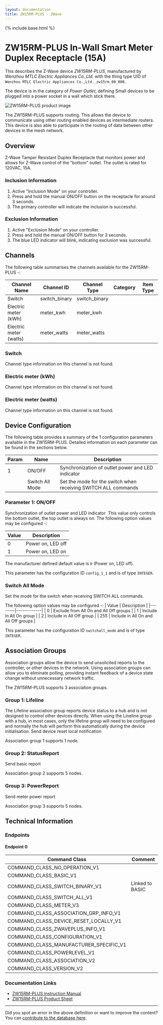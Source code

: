 ```yaml
---
layout: documentation
title: ZW15RM-PLUS - ZWave
---
```


{% include base.html %}

# ZW15RM-PLUS In-Wall Smart Meter Duplex Receptacle (15A)
This describes the Z-Wave device *ZW15RM-PLUS*, manufactured by *Wenzhou MTLC Electric Appliances Co.,Ltd.* with the thing type UID of ```Wenzhou MTLC Electric Appliances Co.,Ltd._zw15rm_00_000```.

The device is in the category of *Power Outlet*, defining Small devices to be plugged into a power socket in a wall which stick there.

![ZW15RM-PLUS product image](https://opensmarthouse.org/assets/zwave/attachments/919/zw15rm.jpg)


The ZW15RM-PLUS supports routing. This allows the device to communicate using other routing enabled devices as intermediate routers.  This device is also able to participate in the routing of data between other devices in the mesh network.

## Overview

Z-Wave Tamper Resistant Duplex Receptacle that monitors power and allows for Z-Wave control of the "bottom" outlet. The outlet is rated for 120VAC, 15A.

### Inclusion Information

  1. Active "Inclusion Mode" on your controller.
  2. Press and hold the manual ON/OFF button on the receptacle for around 3 seconds.
  3. The primary controller will indicate the inclusion is successful.

### Exclusion Information

  1. Active "Exclusion Mode" on your controller.
  2. Press and hold the manual ON/OFF button for 3 seconds.
  3. The blue LED indicator will blink, indicating exclusion was successful.

## Channels

The following table summarises the channels available for the ZW15RM-PLUS -:

| Channel Name | Channel ID | Channel Type | Category | Item Type |
|--------------|------------|--------------|----------|-----------|
| Switch | switch_binary | switch_binary |  |  | 
| Electric meter (kWh) | meter_kwh | meter_kwh |  |  | 
| Electric meter (watts) | meter_watts | meter_watts |  |  | 

### Switch
Channel type information on this channel is not found.

### Electric meter (kWh)
Channel type information on this channel is not found.

### Electric meter (watts)
Channel type information on this channel is not found.



## Device Configuration

The following table provides a summary of the 1 configuration parameters available in the ZW15RM-PLUS.
Detailed information on each parameter can be found in the sections below.

| Param | Name  | Description |
|-------|-------|-------------|
| 1 | ON/OFF | Synchronization of outlet power and LED indicator |
|  | Switch All Mode | Set the mode for the switch when receiving SWITCH ALL commands |

### Parameter 1: ON/OFF

Synchronization of outlet power and LED indicator
 This value only controls the bottom outlet, the top outlet is always on.
The following option values may be configured -:

| Value  | Description |
|--------|-------------|
| 0 | Power on, LED off |
| 1 | Power on, LED on |

The manufacturer defined default value is ```0``` (Power on, LED off).

This parameter has the configuration ID ```config_1_1``` and is of type ```INTEGER```.

### Switch All Mode

Set the mode for the switch when receiving SWITCH ALL commands.

The following option values may be configured -:
| Value  | Description |
|--------|-------------|
| 0 | Exclude from All On and All Off groups |
| 1 | Include in All On group |
| 2 | Include in All Off group |
| 255 | Include in All On and All Off groups |

This parameter has the configuration ID ```switchall_mode``` and is of type ```INTEGER```.


## Association Groups

Association groups allow the device to send unsolicited reports to the controller, or other devices in the network. Using association groups can allow you to eliminate polling, providing instant feedback of a device state change without unnecessary network traffic.

The ZW15RM-PLUS supports 3 association groups.

### Group 1: Lifeline

The Lifeline association group reports device status to a hub and is not designed to control other devices directly. When using the Lineline group with a hub, in most cases, only the lifeline group will need to be configured and normally the hub will perform this automatically during the device initialisation.
Send device reset local notification

Association group 1 supports 1 node.

### Group 2: StatusReport

Send basic report

Association group 2 supports 5 nodes.

### Group 3: PowerReport

Send meter power report

Association group 3 supports 5 nodes.

## Technical Information

### Endpoints

#### Endpoint 0

| Command Class | Comment |
|---------------|---------|
| COMMAND_CLASS_NO_OPERATION_V1| |
| COMMAND_CLASS_BASIC_V1| |
| COMMAND_CLASS_SWITCH_BINARY_V1| Linked to BASIC|
| COMMAND_CLASS_SWITCH_ALL_V1| |
| COMMAND_CLASS_METER_V3| |
| COMMAND_CLASS_ASSOCIATION_GRP_INFO_V1| |
| COMMAND_CLASS_DEVICE_RESET_LOCALLY_V1| |
| COMMAND_CLASS_ZWAVEPLUS_INFO_V1| |
| COMMAND_CLASS_CONFIGURATION_V1| |
| COMMAND_CLASS_MANUFACTURER_SPECIFIC_V1| |
| COMMAND_CLASS_POWERLEVEL_V1| |
| COMMAND_CLASS_ASSOCIATION_V2| |
| COMMAND_CLASS_VERSION_V2| |

### Documentation Links

* [ZW15RM-PLUS Instruction Manual](https://www.opensmarthouse.org/zwavedatabase/919/ZW15RM-PLUS-Instruction-Manual.pdf)
* [ZW15RM-PLUS Product Sheet](https://www.opensmarthouse.org/zwavedatabase/919/ZW15RM-PLUS-Product-Sheet.pdf)

---

Did you spot an error in the above definition or want to improve the content?
You can [contribute to the database here](https://www.opensmarthouse.org/zwavedatabase/919).
